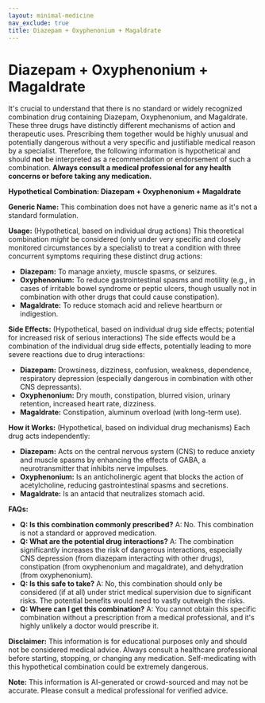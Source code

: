 ```yaml
---
layout: minimal-medicine
nav_exclude: true
title: Diazepam + Oxyphenonium + Magaldrate
---
```


# Diazepam + Oxyphenonium + Magaldrate

It's crucial to understand that there is no standard or widely recognized combination drug containing Diazepam, Oxyphenonium, and Magaldrate.  These three drugs have distinctly different mechanisms of action and therapeutic uses.  Prescribing them together would be highly unusual and potentially dangerous without a very specific and justifiable medical reason by a specialist.  Therefore, the following information is hypothetical and should **not** be interpreted as a recommendation or endorsement of such a combination.  **Always consult a medical professional for any health concerns or before taking any medication.**


**Hypothetical Combination: Diazepam + Oxyphenonium + Magaldrate**

**Generic Name:**  This combination does not have a generic name as it's not a standard formulation.

**Usage:** (Hypothetical, based on individual drug actions) This theoretical combination *might* be considered (only under very specific and closely monitored circumstances by a specialist) to treat a condition with three concurrent symptoms requiring these distinct drug actions:

* **Diazepam:**  To manage anxiety, muscle spasms, or seizures.
* **Oxyphenonium:** To reduce gastrointestinal spasms and motility (e.g., in cases of irritable bowel syndrome or peptic ulcers, though usually not in combination with other drugs that could cause constipation).
* **Magaldrate:** To reduce stomach acid and relieve heartburn or indigestion.


**Side Effects:** (Hypothetical, based on individual drug side effects; potential for increased risk of serious interactions)  The side effects would be a combination of the individual drug side effects, potentially leading to more severe reactions due to drug interactions:

* **Diazepam:** Drowsiness, dizziness, confusion, weakness, dependence, respiratory depression (especially dangerous in combination with other CNS depressants).
* **Oxyphenonium:** Dry mouth, constipation, blurred vision, urinary retention, increased heart rate, dizziness.
* **Magaldrate:** Constipation, aluminum overload (with long-term use).


**How it Works:** (Hypothetical, based on individual drug mechanisms)  Each drug acts independently:

* **Diazepam:**  Acts on the central nervous system (CNS) to reduce anxiety and muscle spasms by enhancing the effects of GABA, a neurotransmitter that inhibits nerve impulses.
* **Oxyphenonium:**  Is an anticholinergic agent that blocks the action of acetylcholine, reducing gastrointestinal spasms and secretions.
* **Magaldrate:**  Is an antacid that neutralizes stomach acid.


**FAQs:**

* **Q: Is this combination commonly prescribed?** A: No. This combination is not a standard or approved medication.
* **Q: What are the potential drug interactions?** A:  The combination significantly increases the risk of dangerous interactions, especially CNS depression (from diazepam interacting with other drugs), constipation (from oxyphenonium and magaldrate), and dehydration (from oxyphenonium).
* **Q: Is this safe to take?** A:  No, this combination should only be considered (if at all) under strict medical supervision due to significant risks.  The potential benefits would need to vastly outweigh the risks.
* **Q: Where can I get this combination?** A:  You cannot obtain this specific combination without a prescription from a medical professional, and it's highly unlikely a doctor would prescribe it.


**Disclaimer:** This information is for educational purposes only and should not be considered medical advice.  Always consult a healthcare professional before starting, stopping, or changing any medication.  Self-medicating with this hypothetical combination could be extremely dangerous.


**Note:** This information is AI-generated or crowd-sourced and may not be accurate. Please consult a medical professional for verified advice.